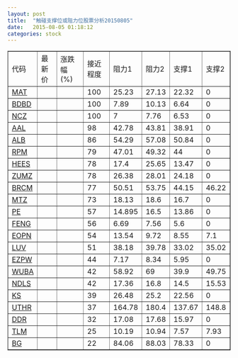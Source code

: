 ```yaml
---
layout: post
title:  "触碰支撑位或阻力位股票分析20150805"
date:   2015-08-05 01:18:12
categories: stock
---
```

<script type="text/javascript">
var stockList = []
stockList.push('gb_mat');
stockList.push('gb_bdbd');
stockList.push('gb_ncz');
stockList.push('gb_aal');
stockList.push('gb_alb');
stockList.push('gb_rpm');
stockList.push('gb_hees');
stockList.push('gb_zumz');
stockList.push('gb_brcm');
stockList.push('gb_mtz');
stockList.push('gb_pe');
stockList.push('gb_feng');
stockList.push('gb_eopn');
stockList.push('gb_luv');
stockList.push('gb_ezpw');
stockList.push('gb_wuba');
stockList.push('gb_ndls');
stockList.push('gb_ks');
stockList.push('gb_uthr');
stockList.push('gb_ddr');
stockList.push('gb_tlm');
stockList.push('gb_bg');
</script>
<table border="1">
 <tr>
 <td>代码</td>
 <td>最新价</td>
 <td>涨跌幅(%)</td>
 <td>接近程度</td>
 <td>阻力1</td>
 <td>阻力2</td>
 <td>支撑1</td>
 <td>支撑2</td>
</tr>
  <tr id="mat" class="green">
  <td><a href="http://stock.finance.sina.com.cn/usstock/quotes/MAT.html" target="_blank">MAT</a></td><td></td><td></td><td>100</td><td>25.23</td><td>27.13</td><td>22.32</td><td>0</td></tr>
  <tr id="bdbd" class="red">
  <td><a href="http://stock.finance.sina.com.cn/usstock/quotes/BDBD.html" target="_blank">BDBD</a></td><td></td><td></td><td>100</td><td>7.89</td><td>10.13</td><td>6.64</td><td>0</td></tr>
  <tr id="ncz" class="red">
  <td><a href="http://stock.finance.sina.com.cn/usstock/quotes/NCZ.html" target="_blank">NCZ</a></td><td></td><td></td><td>100</td><td>7</td><td>7.76</td><td>6.53</td><td>0</td></tr>
  <tr id="aal" class="red">
  <td><a href="http://stock.finance.sina.com.cn/usstock/quotes/AAL.html" target="_blank">AAL</a></td><td></td><td></td><td>98</td><td>42.78</td><td>43.81</td><td>38.91</td><td>0</td></tr>
  <tr id="alb" class="red">
  <td><a href="http://stock.finance.sina.com.cn/usstock/quotes/ALB.html" target="_blank">ALB</a></td><td></td><td></td><td>86</td><td>54.29</td><td>57.08</td><td>50.84</td><td>0</td></tr>
  <tr id="rpm" class="red">
  <td><a href="http://stock.finance.sina.com.cn/usstock/quotes/RPM.html" target="_blank">RPM</a></td><td></td><td></td><td>79</td><td>47.01</td><td>49.32</td><td>44</td><td>0</td></tr>
  <tr id="hees" class="red">
  <td><a href="http://stock.finance.sina.com.cn/usstock/quotes/HEES.html" target="_blank">HEES</a></td><td></td><td></td><td>78</td><td>17.4</td><td>25.65</td><td>13.47</td><td>0</td></tr>
  <tr id="zumz" class="red">
  <td><a href="http://stock.finance.sina.com.cn/usstock/quotes/ZUMZ.html" target="_blank">ZUMZ</a></td><td></td><td></td><td>78</td><td>26.38</td><td>28.01</td><td>24.18</td><td>0</td></tr>
  <tr id="brcm" class="red">
  <td><a href="http://stock.finance.sina.com.cn/usstock/quotes/BRCM.html" target="_blank">BRCM</a></td><td></td><td></td><td>77</td><td>50.51</td><td>53.75</td><td>44.15</td><td>46.22</td></tr>
  <tr id="mtz" class="red">
  <td><a href="http://stock.finance.sina.com.cn/usstock/quotes/MTZ.html" target="_blank">MTZ</a></td><td></td><td></td><td>73</td><td>18.13</td><td>18.6</td><td>16.7</td><td>0</td></tr>
  <tr id="pe" class="red">
  <td><a href="http://stock.finance.sina.com.cn/usstock/quotes/PE.html" target="_blank">PE</a></td><td></td><td></td><td>57</td><td>14.895</td><td>16.5</td><td>13.86</td><td>0</td></tr>
  <tr id="feng" class="red">
  <td><a href="http://stock.finance.sina.com.cn/usstock/quotes/FENG.html" target="_blank">FENG</a></td><td></td><td></td><td>56</td><td>6.69</td><td>7.56</td><td>5.6</td><td>0</td></tr>
  <tr id="eopn" class="green">
  <td><a href="http://stock.finance.sina.com.cn/usstock/quotes/EOPN.html" target="_blank">EOPN</a></td><td></td><td></td><td>54</td><td>13.54</td><td>9.72</td><td>8.55</td><td>7.1</td></tr>
  <tr id="luv" class="red">
  <td><a href="http://stock.finance.sina.com.cn/usstock/quotes/LUV.html" target="_blank">LUV</a></td><td></td><td></td><td>51</td><td>38.18</td><td>39.78</td><td>33.02</td><td>35.02</td></tr>
  <tr id="ezpw" class="red">
  <td><a href="http://stock.finance.sina.com.cn/usstock/quotes/EZPW.html" target="_blank">EZPW</a></td><td></td><td></td><td>44</td><td>7.17</td><td>8.34</td><td>5.95</td><td>0</td></tr>
  <tr id="wuba" class="red">
  <td><a href="http://stock.finance.sina.com.cn/usstock/quotes/WUBA.html" target="_blank">WUBA</a></td><td></td><td></td><td>42</td><td>58.92</td><td>69</td><td>39.9</td><td>49.75</td></tr>
  <tr id="ndls" class="green">
  <td><a href="http://stock.finance.sina.com.cn/usstock/quotes/NDLS.html" target="_blank">NDLS</a></td><td></td><td></td><td>42</td><td>17.36</td><td>16.8</td><td>14.5</td><td>15.53</td></tr>
  <tr id="ks" class="green">
  <td><a href="http://stock.finance.sina.com.cn/usstock/quotes/KS.html" target="_blank">KS</a></td><td></td><td></td><td>39</td><td>26.48</td><td>25.2</td><td>22.56</td><td>0</td></tr>
  <tr id="uthr" class="red">
  <td><a href="http://stock.finance.sina.com.cn/usstock/quotes/UTHR.html" target="_blank">UTHR</a></td><td></td><td></td><td>37</td><td>164.78</td><td>180.4</td><td>137.67</td><td>148.8</td></tr>
  <tr id="ddr" class="green">
  <td><a href="http://stock.finance.sina.com.cn/usstock/quotes/DDR.html" target="_blank">DDR</a></td><td></td><td></td><td>32</td><td>17.08</td><td>17.68</td><td>15.97</td><td>0</td></tr>
  <tr id="tlm" class="green">
  <td><a href="http://stock.finance.sina.com.cn/usstock/quotes/TLM.html" target="_blank">TLM</a></td><td></td><td></td><td>25</td><td>10.19</td><td>10.94</td><td>7.57</td><td>7.93</td></tr>
  <tr id="bg" class="green">
  <td><a href="http://stock.finance.sina.com.cn/usstock/quotes/BG.html" target="_blank">BG</a></td><td></td><td></td><td>22</td><td>84.06</td><td>88.03</td><td>78.33</td><td>0</td></tr>
</table>
